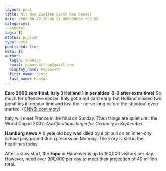 ```yaml
---
layout: post
title: Mit dem Zweiten sieht man besser
date: 2000-06-29 20:06:21.000000000 +02:00
categories:
- General
tags: []
status: publish
type: post
published: true
meta: {}
author:
  login: shanson
  email: papascott-wp@gmail.com
  display_name: PapaScott
  first_name: Scott
  last_name: Hanson
---
```

<p><b>Euro 2000 semifinal: Italy 3 Holland 1 in penalties (0-0 after extra time)</b> So much for offensive soccer. Italy got a red card early, but Holland missed two penalties in regular time and lost their nerve long before the shootout even started. (<a href="http://sportsillustrated.cnn.com/soccer/world/2000/euro2000/news/2000/06/29/ned_ita_ap/">CNNSI.com story</a>)</p>
<p>Italy will meet France in the final on Sunday. Then things are quiet until the World Cup in 2002. <i>Qualifications begin for Germany in September.</i></p>
<p><b>Hamburg news</b> A 6 year old boy was killed by a pit bull on an inner-city school playground during recess on Monday. The story is still in the headlines today. </p>
<p>After a slow start, the <b>Expo</b> in Hannover is up to 150,000 visitors per day. However, need over 300,000 per day to meet their projection of 40 million total.</p>
